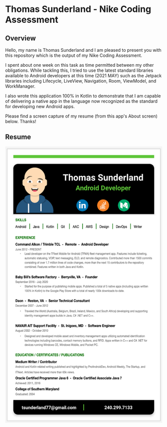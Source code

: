 # Thomas Sunderland - Nike Coding Assessment

## Overview
Hello, my name is Thomas Sunderland and I am pleased to present you with this repository which is the 
output of my Nike Coding Assessment.

I spent about one week on this task as time permitted between my other obligations. While tackling this, 
I tried to use the latest standard libraries available to Android developers at this time (2021 MAY) 
such as the Jetpack libraries including Lifecycle, LiveView, Navigation, Room, ViewModel, and WorkManager. 

I also wrote this application 100% in Kotlin to demonstrate that I am capable of delivering a native app 
in the language now recognized as the standard for developing new Android apps.

Please find a screen capture of my resume (from this app's About screen) below. Thanks!

## Resume
![RESUME](https://github.com/ThomasSunderland/nike.snkrs/blob/main/doc/resume.png)
<BR><BR>